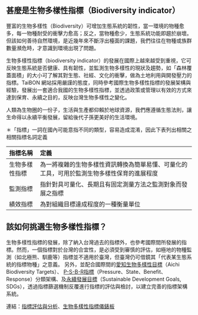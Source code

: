 
## 甚麼是生物多樣性指標（Biodiversity indicator）

豐富的生物多樣性（Biodiversity）可增加生態系統的韌性，當一環境的物種愈多，每一物種耐受的衝擊力愈高；反之，當物種愈少，生態系統功能即趨於崩壞。但該如何善待自然環境，是近幾年來不斷浮出檯面的課題，我們往往在物種或族群數量瀕危時，才意識到環境出現了問題。

生物多樣性指標（biodiversity indicator）的發展在國際上越來越受到重視，它可反映生態系統是否健康、具有韌性，並監測生物多樣性的現狀及趨勢，如「森林覆蓋面積」的大小可了解其對生態、社經、文化的衝擊，做為土地利用與開發壓力的指標。TaiBON 網站採用嚴謹的態度，同時參考國際生物多樣性指標的發展架構與經驗，發展出一套適合我國的生物多樣性指標，並透過政策或管理以有效的方式來達到保育、永續之目的，反映台灣生物多樣性之變化。

人類為生物圈的一份子，生活與生產都仰賴於地球資源，我們應遵循生態法則，讓生命得以永續平衡發展，留給後代子孫更美好的生活環境。

＊「指標」一詞在國內可能意指不同的類型，容易造成混淆，因此下表列出相關之相關指標名詞定義

| 指標名稱          | 定義                                                                                          |
| :---------------- |:-------------------------------------------------------------------------------------------   |
| 生物多樣性指標    |  為一將複雜的生物多樣性資訊轉換為簡單易懂、可量化的工具，可用於監測生物多樣性保育的進展程度   |
| 監測指標          |  指針對具可量化、長期且有固定測量方法之監測對象而發展之指標                                   |
| 績效指標          |  為對組織目標達成程度的一種衡量單位                                                           |


## 該如何挑選生物多樣性指標？

生物多樣性指標的發展，除了納入台灣過去的指標外，也參考國際間所發展的指標。然而，一個指標對於台灣的合宜性，是必須受到審慎的評估，如極地的物種監測（如北極熊、馴鹿等）指標並不適用於臺灣，但臺灣仍可借鏡其「代表某生態系統的指標物種」之意義。
另外，並配合國際間的[愛知生物多樣性目標](/Indicator/Dashboard.md)（Aichi Biodiversity Targets）、 [P-S-B-R指標](/Indicator/Dashboard.md)（Pressure、State、Benefit、Response）分類架構、及[永續發展目標](/Indicator/Dashboard.md)（Sustainable Development Goals, SDGs），透過指標篩選機制反覆進行指標的評估與檢討，以建立完善的指標架構系統。


連結：[指標評估與分析](./Indicator)、[生物多樣性指標儀錶板](/Indicator/Dashboard.md)
